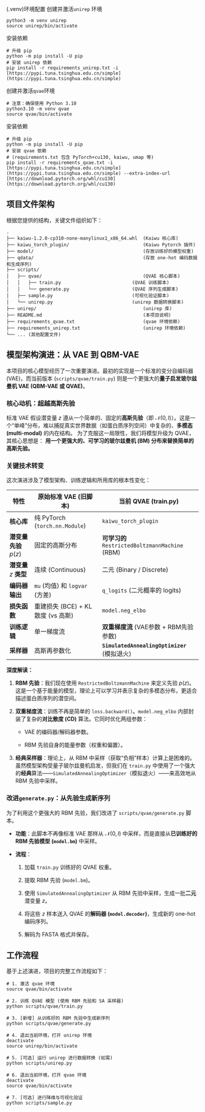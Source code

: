 (.venv)环境配置
创建并激活`unirep` 环境
```
python3 -m venv unirep
source unirep/bin/activate
```
安装依赖
```
# 升级 pip
python -m pip install -U pip
# 安装 unirep 依赖
pip install -r requirements_unirep.txt -i [https://pypi.tuna.tsinghua.edu.cn/simple](https://pypi.tuna.tsinghua.edu.cn/simple)
```
创建并激活`qvae`环境
```
# 注意：确保使用 Python 3.10
python3.10 -m venv qvae
source qvae/bin/activate
```
安装依赖
```
# 升级 pip
python -m pip install -U pip
# 安装 qvae 依赖
# (requirements.txt 包含 PyTorch+cu130, kaiwu, umap 等)
pip install -r requirements_qvae.txt -i [https://pypi.tuna.tsinghua.edu.cn/simple](https://pypi.tuna.tsinghua.edu.cn/simple) --extra-index-url [https://download.pytorch.org/whl/cu130](https://download.pytorch.org/whl/cu130)
```
## 项目文件架构
根据您提供的结构，关键文件组织如下：
```
.
├── kaiwu-1.2.0-cp310-none-manylinux1_x86_64.whl  (Kaiwu 核心库)
├── kaiwu_torch_plugin/                           (Kaiwu Pytorch 插件)
├── model/                                        (存放训练好的模型权重)
├── qdata/                                        (存放 one-hot 编码数据和生成序列)
├── scripts/
│   ├── qvae/                                     (QVAE 核心脚本)
│   │   ├── train.py                          (QVAE 训练脚本)
│   │   └── generate.py                       (QVAE 序列生成脚本)
│   ├── sample.py                             (可视化验证脚本)
│   └── unirep.py                             (unirep 数据转换脚本)
├── unirep/                                       (unirep 库)
├── README.md                                     (本项目说明)
├── requirements_qvae.txt                         (qvae 环境依赖)
├── requirements_unirep.txt                       (unirep 环境依赖)
└── ... (其他配置文件)
```
## 模型架构演进：从 VAE 到 QBM-VAE
本项目的核心模型经历了一次重要演进。最初的实现是一个标准的变分自编码器 (VAE)，而当前版本 (`scripts/qvae/train.py`) 则是一个更强大的**量子启发玻尔兹曼机 VAE (QBM-VAE 或 QVAE)**。
### 核心动机：超越高斯先验
标准 VAE 假设潜变量 $z$ 遵从一个简单的、固定的**高斯先验**（即 $\mathcal{N}(0, I)$）。这是一个“单峰”分布，难以捕捉真实世界数据（如蛋白质序列空间）中复杂的、**多模态 (multi-modal)** 的内在结构。
为了克服这一局限性，我们将模型升级为 QVAE，其核心思想是：
**用一个更强大的、可学习的玻尔兹曼机 (BM) 分布来替换简单的高斯先验。**
### 关键技术转变
这次演进涉及了模型架构、训练逻辑和所用库的根本性变化：

| **特性**             | **原始标准 VAE (旧脚本)**            | **当前 QVAE (train.py)**                      |
| ------------------ | ----------------------------- | ------------------------------------------- |
| **核心库**            | 纯 PyTorch (`torch.nn.Module`) | `kaiwu_torch_plugin`                        |
| **潜变量先验** $p(z)$   | 固定的高斯分布                       | **可学习的** `RestrictedBoltzmannMachine` (RBM) |
| **潜变量** $z$ **类型** | 连续 (Continuous)               | 二元 (Binary / Discrete)                      |
| **编码器输出**          | `mu` (均值) 和 `logvar` (方差)     | `q_logits` (二元概率的 logits)                   |
| **损失函数**           | 重建损失 (BCE) + KL 散度 (vs 高斯)    | `model.neg_elbo`                            |
| **训练逻辑**           | 单一梯度流                         | **双重梯度流** (VAE参数 + RBM先验参数)                 |
| **采样器**            | 高斯再参数化                        | **`SimulatedAnnealingOptimizer`** (模拟退火)    |
**深度解读：**
1. **RBM 先验**：我们现在使用 `RestrictedBoltzmannMachine` 来定义先验 $p(z)$。这是一个基于能量的模型，理论上可以学习并表示复杂的多模态分布，更适合描述蛋白质序列的潜空间。
    
2. **双重梯度流**：训练不再是简单的 `loss.backward()`。`model.neg_elbo` 内部封装了复杂的**对比散度 (CD)** 算法。它同时优化两组参数：
    
    - VAE 的编码器/解码器参数。
        
    - RBM 先验自身的能量参数（权重和偏置）。
        
3. **经典采样器**：理论上，从 RBM 中采样（获取“负相”样本）计算上是困难的。虽然模型架构受量子玻尔兹曼机启发，但我们在 `train.py` 中使用了一个强大的**经典**算法——`SimulatedAnnealingOptimizer`（模拟退火）——来高效地从 RBM 先验中采样。
    
### 改进`generate.py`：从先验生成新序列

为了利用这个更强大的 RBM 先验，我们改进了 `scripts/qvae/generate.py` 脚本。
- **功能**：此脚本不再像标准 VAE 那样从 $\mathcal{N}(0, I)$ 中采样，而是直接从**已训练好的 RBM 先验模型 (`model.bm`)** 中采样。
    
- **流程**：
    
    1. 加载 `train.py` 训练好的 QVAE 权重。
        
    2. 提取 RBM 先验 (`model.bm`)。
        
    3. 使用 `SimulatedAnnealingOptimizer` 从 RBM 先验中采样，生成一批**二元**潜变量 $z$。
        
    4. 将这些 $z$ 样本送入 QVAE 的**解码器 (`model.decoder`)**，生成新的 one-hot 编码序列。
        
    5. 解码为 FASTA 格式并保存。
        
## 工作流程
基于上述演进，项目的完整工作流程如下：
```
# 1. 激活 qvae 环境
source qvae/bin/activate

# 2. 训练 QVAE 模型 (使用 RBM 先验和 SA 采样器)
python scripts/qvae/train.py

# 3. [新增] 从训练好的 RBM 先验中生成新序列
python scripts/qvae/generate.py

# 4. 退出当前环境，打开 unirep 环境
deactivate
source unirep/bin/activate

# 5. [可选] 运行 unirep 进行数据转换 (如需)
python scripts/unirep.py

# 6. 退出当前环境，打开 qvae 环境
deactivate
source qvae/bin/activate

# 7. [可选] 进行降维与可视化验证
python scripts/sample.py
```